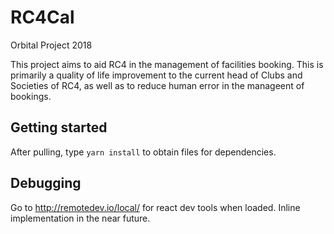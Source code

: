 # RC4Cal

Orbital Project 2018

This project aims to aid RC4 in the management of facilities booking. This is primarily a quality of life improvement to the current head of Clubs and Societies of RC4, as well as to reduce human error in the manageent of bookings.

## Getting started

After pulling, type `yarn install` to obtain files for dependencies.

## Debugging

Go to http://remotedev.io/local/ for react dev tools when loaded.
Inline implementation in the near future.
